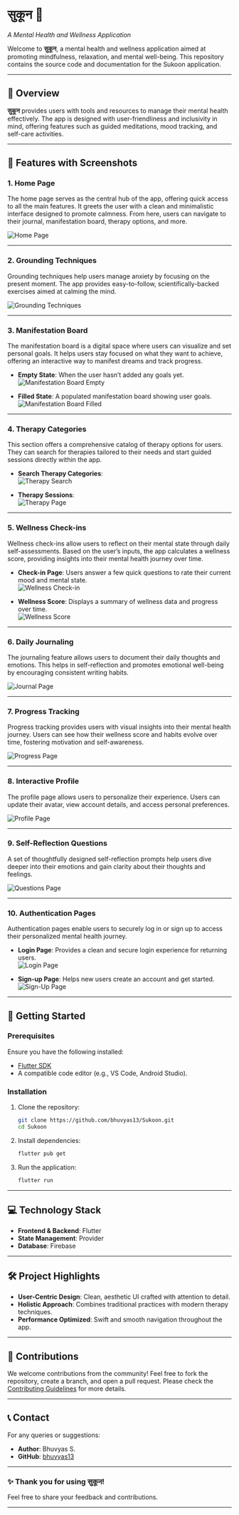 
# **सुकून** 🌸  
*A Mental Health and Wellness Application*

Welcome to **सुकून**, a mental health and wellness application aimed at promoting mindfulness, relaxation, and mental well-being. This repository contains the source code and documentation for the Sukoon application.

---

## 📖 Overview  

**सुकून** provides users with tools and resources to manage their mental health effectively. The app is designed with user-friendliness and inclusivity in mind, offering features such as guided meditations, mood tracking, and self-care activities.

---

## 🌟 Features with Screenshots  

### 1. **Home Page**  
The home page serves as the central hub of the app, offering quick access to all the main features. It greets the user with a clean and minimalistic interface designed to promote calmness. From here, users can navigate to their journal, manifestation board, therapy options, and more.  

![Home Page](screenshots/home_page.png)  

---

### 2. **Grounding Techniques**  
Grounding techniques help users manage anxiety by focusing on the present moment. The app provides easy-to-follow, scientifically-backed exercises aimed at calming the mind.  

![Grounding Techniques](screenshots/grounding_technique.png)  

---

### 3. **Manifestation Board**  
The manifestation board is a digital space where users can visualize and set personal goals. It helps users stay focused on what they want to achieve, offering an interactive way to manifest dreams and track progress.  

- **Empty State**: When the user hasn’t added any goals yet.  
  ![Manifestation Board Empty](screenshots/manifestation_board_empty.png)  

- **Filled State**: A populated manifestation board showing user goals.  
  ![Manifestation Board Filled](screenshots/manifestation_board.png)  

---

### 4. **Therapy Categories**  
This section offers a comprehensive catalog of therapy options for users. They can search for therapies tailored to their needs and start guided sessions directly within the app.  

- **Search Therapy Categories**:  
  ![Therapy Search](screenshots/therapy_category_search.png)  

- **Therapy Sessions**:  
  ![Therapy Page](screenshots/therapy_page.png)  

---

### 5. **Wellness Check-ins**  
Wellness check-ins allow users to reflect on their mental state through daily self-assessments. Based on the user’s inputs, the app calculates a wellness score, providing insights into their mental health journey over time.  

- **Check-in Page**: Users answer a few quick questions to rate their current mood and mental state.  
  ![Wellness Check-in](screenshots/wellness_checkin_page.png)  

- **Wellness Score**: Displays a summary of wellness data and progress over time.  
  ![Wellness Score](screenshots/wellness_score.png)  

---

### 6. **Daily Journaling**  
The journaling feature allows users to document their daily thoughts and emotions. This helps in self-reflection and promotes emotional well-being by encouraging consistent writing habits.  

![Journal Page](screenshots/journal_page.png)  

---

### 7. **Progress Tracking**  
Progress tracking provides users with visual insights into their mental health journey. Users can see how their wellness score and habits evolve over time, fostering motivation and self-awareness.  

![Progress Page](screenshots/progress_page.png)  

---

### 8. **Interactive Profile**  
The profile page allows users to personalize their experience. Users can update their avatar, view account details, and access personal preferences.  

![Profile Page](screenshots/profile_page.png)  

---

### 9. **Self-Reflection Questions**  
A set of thoughtfully designed self-reflection prompts help users dive deeper into their emotions and gain clarity about their thoughts and feelings.  

![Questions Page](screenshots/questions_page.png)  

---

### 10. **Authentication Pages**  
Authentication pages enable users to securely log in or sign up to access their personalized mental health journey.  

- **Login Page**: Provides a clean and secure login experience for returning users.  
  ![Login Page](screenshots/login_page.png)  

- **Sign-up Page**: Helps new users create an account and get started.  
  ![Sign-Up Page](screenshots/signup_page.png)  

---

## 🚀 Getting Started  

### Prerequisites  

Ensure you have the following installed:  
- [Flutter SDK](https://flutter.dev/docs/get-started/install)  
- A compatible code editor (e.g., VS Code, Android Studio).  

### Installation  

1. Clone the repository:  
   ```bash  
   git clone https://github.com/bhuvyas13/Sukoon.git  
   cd Sukoon  
   ```  

2. Install dependencies:  
   ```bash  
   flutter pub get  
   ```  

3. Run the application:  
   ```bash  
   flutter run  
   ```  

---

## 💻 Technology Stack  

- **Frontend & Backend**: Flutter  
- **State Management**: Provider  
- **Database**: Firebase  

---

## 🛠️ Project Highlights  

- **User-Centric Design**: Clean, aesthetic UI crafted with attention to detail.  
- **Holistic Approach**: Combines traditional practices with modern therapy techniques.  
- **Performance Optimized**: Swift and smooth navigation throughout the app.  

---

## 🙌 Contributions  

We welcome contributions from the community! Feel free to fork the repository, create a branch, and open a pull request. Please check the [Contributing Guidelines](CONTRIBUTING.md) for more details.  

---


## 📞 Contact  

For any queries or suggestions:  
- **Author**: Bhuvyas S.  
- **GitHub**: [bhuvyas13](https://github.com/bhuvyas13)  

---

### ✨ Thank you for using **सुकून**!  
Feel free to share your feedback and contributions.  

---
